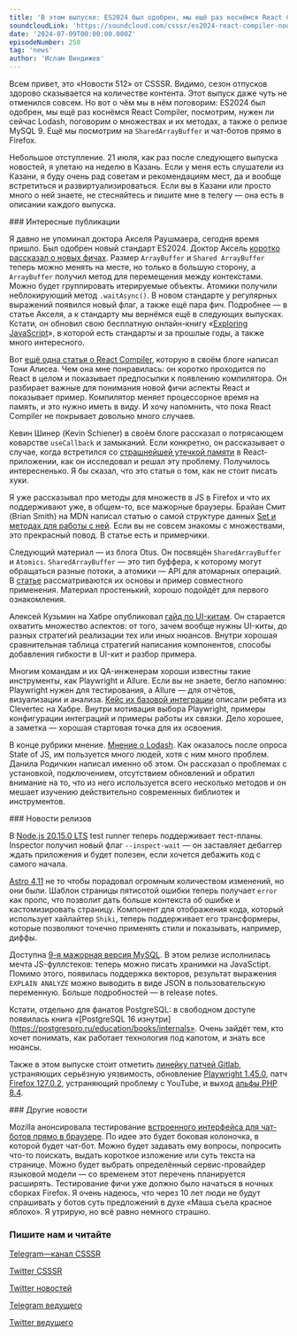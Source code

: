 ```yaml
---
title: 'В этом выпуске: ES2024 был одобрен, мы ещё раз коснёмся React Compiler, посмотрим, нужен ли сейчас Lodash, поговорим о множествах и их методах, а также о релизе MySQL 9. Ещё мы посмотрим на `SharedArrayBuffer` и чат-ботов прямо в Firefox.'
soundcloudLink: 'https://soundcloud.com/csssr/es2024-react-compiler-nodejs-20150-playwright-i-allure-mysql-90'
date: '2024-07-09T00:00:00.000Z'
episodeNumber: 258
tag: 'news'
author: 'Ислам Виндижев'
---
```


Всем привет, это «Новости 512» от CSSSR. Видимо, сезон отпусков здорово сказывается на количестве контента. Этот выпуск даже чуть не отменился совсем. Но вот о чём мы в нём поговорим: ES2024 был одобрен, мы ещё раз коснёмся React Compiler, посмотрим, нужен ли сейчас Lodash, поговорим о множествах и их методах, а также о релизе MySQL 9. Ещё мы посмотрим на `SharedArrayBuffer` и чат-ботов прямо в Firefox.

Небольшое отступление. 21 июля, как раз после следующего выпуска новостей, я улетаю на неделю в Казань. Если у меня есть слушатели из Казани, я буду очень рад советам и рекомендациям мест, да и вообще встретиться и развиртуализироваться. Если вы в Казани или просто много о ней знаете, не стесняйтесь и пишите мне в телегу — она есть в описании каждого выпуска.

<ParagraphWithImage imageName="laptopNews" >
  ### Интересные публикации

Я давно не упоминал доктора Акселя Раушмаера, сегодня время пришло. Был одобрен новый стандарт ES2024. Доктор Аксель [коротко рассказал о новых фичах](https://2ality.com/2024/06/ecmascript-2024.html). Размер `ArrayBuffer` и `Shared ArrayBuffer` теперь можно менять на месте, но только в большую сторону, а `ArrayBuffer` получил метод для перемещения между контекстами. Можно будет группировать итерируемые объекты. Атомики получили неблокирующий метод `.waitAsync()`. В новом стандарте у регулярных выражений появился новый флаг, а также ещё пара фич. Подробнее — в статье Акселя, а к стандарту мы вернёмся ещё в следующих выпусках. Кстати, он обновил свою бесплатную онлайн-книгу «[Exploring JavaScript](https://exploringjs.com/js/book/ch_new-javascript-features.html#new-in-es2024)», в которой есть стандарты и за прошлые годы, а также много интересного.
</ParagraphWithImage>

Вот [ещё одна статья о React Compiler](https://tonyalicea.dev/blog/understanding-react-compiler/), которую в своём блоге написал Тони Алисеа. Чем она мне понравилась: он коротко проходится по React в целом и показывает предпосылки к появлению компилятора. Он разбирает важные для понимания новой фичи аспекты React и показывает пример. Компилятор меняет процессорное время на память, и это нужно иметь в виду. И хочу напомнить, что пока React Compiler не покрывает довольно много случаев.

Кевин Шинер (Kevin Schiener) в своём блоге рассказал о потрясающем коварстве `useCallback` и замыканий. Если конкретно, он рассказывает о случае, когда встретился со [страшнейшей утечкой памяти](https://habr.com/ru/companies/piter/articles/824454/) в React-приложении, как он исследовал и решал эту проблему. Получилось интересненько. Я бы сказал, что это статья о том, как не стоит писать хуки.

Я уже рассказывал про методы для множеств в JS в Firefox и что их поддерживают уже, в общем-то, все мажорные браузеры. Брайан Смит (Brian Smith) на MDN написал статью о самой структуре данных [Set и методах для работы с ней](https://developer.mozilla.org/en-US/blog/javascript-set-methods/). Если вы не совсем знакомы с множествами, это прекрасный повод. В статье есть и примерчики.

Следующий материал — из блога Otus. Он посвящён `SharedArrayBuffer` и `Atomics`. `SharedArrayBuffer` — это тип буффера, к которому могут обращаться разные потоки, а атомики — API для атомарных операций. В [статье](https://habr.com/ru/companies/otus/articles/821805/) рассматриваются их основы и пример совместного применения. Материал простенький, хорошо подойдёт для первого ознакомления.

Алексей Кузьмин на Хабре опубликовал [гайд по UI-китам](https://habr.com/ru/companies/agima/articles/825080/). Он старается охватить множество аспектов: от того, зачем вообще нужны UI-киты, до разных стратегий реализации тех или иных нюансов. Внутри хорошая сравнительная таблица стратегий написания компонентов, способы добавления гибкости в UI-кит и разбор примера.

Многим командам и их QA-инженерам хороши известны такие инструменты, как Playwright и Allure. Если вы не знаете, бегло напомню: Playwright нужен для тестирования, а Allure — для отчётов, визуализации и анализа. [Кейс их базовой интеграции](https://habr.com/ru/companies/clevertec/articles/822583/) описали ребята из Clevertec на Хабре. Внутри мотивация выбора Playwright, примеры конфигурации интеграций и примеры работы их связки. Дело хорошее, а заметка — хорошая стартовая точка для их освоения.

В конце рубрики мнение. [Мнение о Lodash](https://habr.com/ru/articles/823484/). Как оказалось после опроса State of JS, им пользуется много людей, хотя с ним много проблем. Данила Родичкин написал именно об этом. Он рассказал о проблемах с установкой, подключением, отсутствием обновлений и обратил внимание на то, что из него используется всего несколько методов и он мешает изучению действительно современных библиотек и инструментов.

<ParagraphWithImage imageName="manWithLaptop">
  ### Новости релизов

В [Node.js 20.15.0 LTS](https://nodejs.org/en/blog/release/v20.15.0) test runner теперь поддерживает тест-планы. Inspector получил новый флаг `--inspect-wait` — он заставляет дебаггер ждать приложения и будет полезен, если хочется дебажить код с самого начала.
</ParagraphWithImage>

[Astro 4.11](https://astro.build/blog/astro-4110/) не то чтобы порадовал огромным количеством изменений, но они были. Шаблон страницы пятисотой ошибки теперь получает `error` как пропс, что позволит дать больше контекста об ошибке и кастомизировать страницу. Компонент для отображения кода, который использует хайлайтер `Shiki`, теперь поддерживает его трансформеры, которые позволяют точечно применять стили и показывать, например, диффы.

Доступна [9-я мажорная версия MySQL](https://dev.mysql.com/doc/refman/9.0/en/mysql-nutshell.html). В этом релизе исполнилась мечта JS-фуллстеков: теперь можно писать хранимки на JavaSctipt. Помимо этого, появилась поддержка векторов, результат выражения `EXPLAIN ANALYZE` можно выводить в виде JSON в пользовательскую переменную. Больше подробностей — в release notes.

Кстати, отдельно для фанатов PostgreSQL: в свободном доступе появилась книга «[PostgreSQL 16 изнутри](https://postgrespro.ru/education/books/internals». Очень зайдёт тем, кто хочет понимать, как работает технология под капотом, и знать все нюансы.

Также в этом выпуске стоит отметить [линейку патчей Gitlab](https://about.gitlab.com/releases/2024/06/26/patch-release-gitlab-17-1-1-released/), устраняющих серьёзную уязвимость, обновление [Playwright 1.45.0](https://github.com/microsoft/playwright/releases/tag/v1.45.0), патч [Firefox 127.0.2](https://www.mozilla.org/en-US/firefox/127.0.2/releasenotes/), устраняющий проблему с YouTube, и выход [альфы PHP 8.4](https://www.php.net/index.php#2024-07-05-1).

<ParagraphWithImage imageName="laptopNews" >
    ### Другие новости

Mozilla анонсировала тестирование [встроенного интерфейса для чат-ботов прямо в браузере](https://blog.mozilla.org/en/products/firefox/firefox-news/ai-services-on-firefox/). По идее это будет боковая колоночка, в которой будет чат-бот. Можно будет задавать ему вопросы, попросить что-то поискать, выдать короткое изложение или суть текста на странице. Можно будет выбрать определённый сервис-провайдер языковой модели — со временем этот перечень планируется расширять. Тестирование фичи уже должно было начаться в ночных сборках Firefox. Я очень надеюсь, что через 10 лет люди не будут спрашивать у ботов суть предложений в духе «Маша съела красное яблоко». Я утрирую, но всё равно немного страшно.
</ParagraphWithImage>

  ### Пишите нам и читайте
  [Telegram—канал CSSSR](https://t.me/csssr)

  [Twitter CSSSR](https://twitter.com/csssr_dev)

  [Twitter новостей](https://twitter.com/csssr_news)

  [Telegram ведущего](https://t.me/Vindizh)

  [Twitter ведущего](https://twitter.com/Vindizh)
